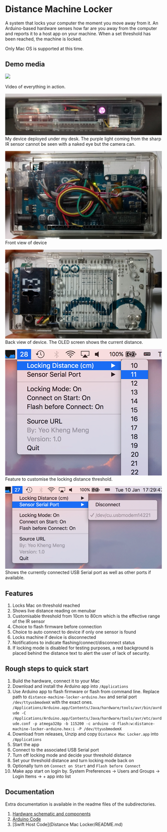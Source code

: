 # Distance Machine Locker

A system that locks your computer the moment you move away from it. An Arduino-based hardware senses how far are you away from the computer and reports it to a host app on your machine. When a set threshold has been reached, the machine is locked.

Only Mac OS is supported at this time.

## Demo media

[![](http://img.youtube.com/vi/mWyIHkdfHz4/0.jpg)](https://www.youtube.com/watch?v=mWyIHkdfHz4)

Video of everything in action.

![Screen](images/deployed.jpg)
My device deployed under my desk. The purple light coming from the sharp IR sensor cannot be seen with a naked eye but the camera can.

![Screen](images/front.jpg)
Front view of device

![Screen](images/back.jpg)
Back view of device. The OLED screen shows the current distance.

![Screen](images/app-distance-setting.png)  
Feature to customise the locking distance threshold.

![Screen](images/app-usb-setting.png)  
Shows the currently connected USB Serial port as well as other ports if available.

## Features

1. Locks Mac on threshold reached
2. Shows live distance reading on menubar
3. Customisable threshold from 10cm to 80cm which is the effective range of the IR sensor
4. Choice to flash firmware before connection
5. Choice to auto connect to device if only one sensor is found
6. Locks machine if device is disconnected
7. Notifications to indicate flashing/connect/disconnect status
8. If locking mode is disabled for testing purposes, a red background is placed behind the distance text to alert the user of lack of security.

## Rough steps to quick start

1. Build the hardware, connect it to your Mac
2. Download and install the Arduino app into `/Applications`
2. Use Arduino app to flash firmware or flash from command line. Replace path to `distance-machine-locker-arduino.hex` and serial port `/dev/ttyusbmodemX` with the exact ones. `/Applications/Arduino.app/Contents/Java/hardware/tools/avr/bin/avrdude -C /Applications/Arduino.app/Contents/Java/hardware/tools/avr/etc/avrdude.conf -p atmega328p -b 115200 -c arduino -U flash:w:distance-machine-locker-arduino.hex:i -P /dev/ttyusbmodemX`
3. Download from releases, Unzip and copy `Distance Mac Locker.app` into `/Applications`
4. Start the app
5. Connect to the associated USB Serial port
6. Turn off locking mode and decide your threshold distance
7. Set your threshold distance and turn locking mode back on
8. Optionally turn on `Connect on Start` and `Flash before Connect`
9. Make app start on login by. System Preferences -> Users and Groups -> Login Items -> + app into list

## Documentation

Extra documentation is available in the readme files of the subdirectories.

1. [Hardware schematic and components](schematic/README.md)
2. [Arduino Code](distance-machine-locker-arduino/README.md)
3. [Swift Host Code](Distance Mac Locker/README.md)
